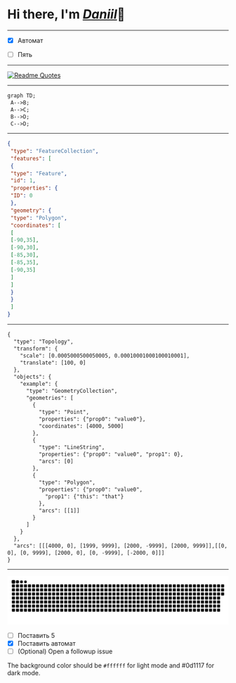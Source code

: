 
# Hi there, I'm _[Daniil](https://vk.com/semendaniel)_:wave:

---

- [x] Автомат
- [ ] Пять


---
[![Readme Quotes](https://quotes-github-readme.vercel.app/api?type=horizontal&theme=dark)](https://github.com/piyushsuthar/github-readme-quotes)

---

```mermaid
graph TD;
 A-->B;
 A-->C;
 B-->D;
 C-->D;
```
---
```geojson
{
 "type": "FeatureCollection",
 "features": [
 {
 "type": "Feature",
 "id": 1,
 "properties": {
 "ID": 0
 },
 "geometry": {
 "type": "Polygon",
 "coordinates": [
 [
 [-90,35],
 [-90,30],
 [-85,30],
 [-85,35],
 [-90,35]
 ]
 ]
 }
 }
 ]
}
```
---
```topojson
{
  "type": "Topology",
  "transform": {
    "scale": [0.0005000500050005, 0.00010001000100010001],
    "translate": [100, 0]
  },
  "objects": {
    "example": {
      "type": "GeometryCollection",
      "geometries": [
        {
          "type": "Point",
          "properties": {"prop0": "value0"},
          "coordinates": [4000, 5000]
        },
        {
          "type": "LineString",
          "properties": {"prop0": "value0", "prop1": 0},
          "arcs": [0]
        },
        {
          "type": "Polygon",
          "properties": {"prop0": "value0",
            "prop1": {"this": "that"}
          },
          "arcs": [[1]]
        }
      ]
    }
  },
  "arcs": [[[4000, 0], [1999, 9999], [2000, -9999], [2000, 9999]],[[0, 0], [0, 9999], [2000, 0], [0, -9999], [-2000, 0]]]
}
```
---


![Semenov-D snake sng](https://github.com/Semenov-D/Semenov-D/blob/output/github-contribution-grid-snake.svg)


- [ ] Поставить 5
- [x] Поставить автомат
- [ ] \(Optional) Open a followup issue

The background color should be `#ffffff` for light mode and #0d1117 for dark mode.
